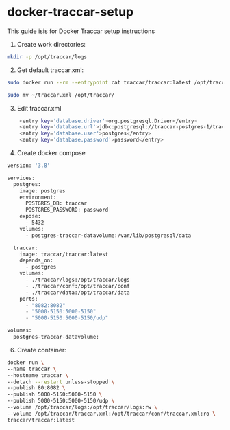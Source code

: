 # docker-traccar-setup

This guide isis for Docker Traccar setup instructions

1. Create work directories:
```bash
mkdir -p /opt/traccar/logs
```

2. Get default traccar.xml:
```bash
sudo docker run --rm --entrypoint cat traccar/traccar:latest /opt/traccar/conf/traccar.xml > ~/traccar.xml
```
```bash
sudo mv ~/traccar.xml /opt/traccar/
``` 

3. Edit traccar.xml
```bash
    <entry key='database.driver'>org.postgresql.Driver</entry>
    <entry key='database.url'>jdbc:postgresql://traccar-postgres-1/traccar</entry>
    <entry key='database.user'>postgres</entry>
    <entry key='database.password'>password</entry>
```

4. Create docker compose
```bash
version: '3.8'

services:
  postgres:
    image: postgres
    environment:
      POSTGRES_DB: traccar
      POSTGRES_PASSWORD: password
    expose:
      - 5432
    volumes:
      - postgres-traccar-datavolume:/var/lib/postgresql/data

  traccar:
    image: traccar/traccar:latest
    depends_on:
      - postgres
    volumes:
      - ./traccar/logs:/opt/traccar/logs
      - ./traccar/conf:/opt/traccar/conf
      - ./traccar/data:/opt/traccar/data
    ports:
      - "8082:8082"
      - "5000-5150:5000-5150"
      - "5000-5150:5000-5150/udp"

volumes:
  postgres-traccar-datavolume:
```

6. Create container:
```bash
docker run \
--name traccar \
--hostname traccar \
--detach --restart unless-stopped \
--publish 80:8082 \
--publish 5000-5150:5000-5150 \
--publish 5000-5150:5000-5150/udp \
--volume /opt/traccar/logs:/opt/traccar/logs:rw \
--volume /opt/traccar/traccar.xml:/opt/traccar/conf/traccar.xml:ro \
traccar/traccar:latest
```
